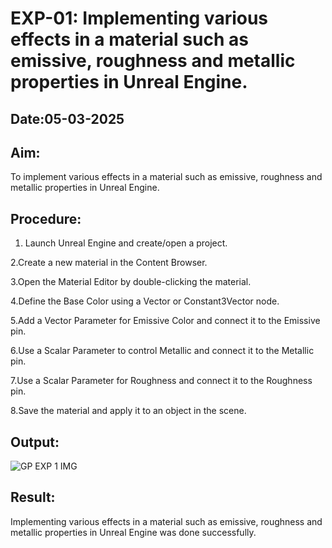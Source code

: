 # EXP-01: Implementing various effects in a material such as emissive, roughness and metallic properties in Unreal Engine.
## Date:05-03-2025
## Aim:
To implement various effects in a material such as emissive, roughness and metallic
properties in Unreal Engine.

## Procedure:
1. Launch Unreal Engine and create/open a project.

2.Create a new material in the Content Browser.

3.Open the Material Editor by double-clicking the material.

4.Define the Base Color using a Vector or Constant3Vector node.

5.Add a Vector Parameter for Emissive Color and connect it to the Emissive pin.

6.Use a Scalar Parameter to control Metallic and connect it to the Metallic pin.

7.Use a Scalar Parameter for Roughness and connect it to the Roughness pin.

8.Save the material and apply it to an object in the scene.


## Output:
![GP EXP 1 IMG](https://github.com/user-attachments/assets/ea435152-768b-48fd-b94e-1e69fbd884e9)


## Result:
Implementing various effects in a material such as emissive, roughness and metallic properties in Unreal Engine was done successfully.

